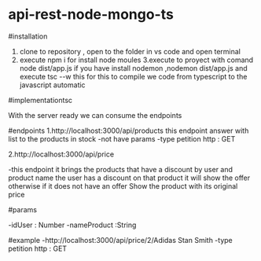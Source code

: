 # api-rest-node-mongo-ts


#installation
1. clone to repository , open to the folder in vs code and open terminal
2. execute npm i for install node moules
3.execute to proyect with comand node dist/app.js if you have install nodemon ,nodemon dist/app.js and execute
 tsc --w this for this to compile we code from typescript to the javascript automatic

#implementationtsc

With the server ready we can consume the endpoints

#endpoints 
1.http://localhost:3000/api/products
this endpoint answer with list to the products in stock
-not have params
-type petition http : GET

2.http://localhost:3000/api/price

-this endpoint it brings the products that have a discount by user and product name the user has a discount on that product it will show the offer otherwise if it does not have an offer Show the product with its original price

#params 

-idUser : Number 
-nameProduct :String

#example
-http://localhost:3000/api/price/2/Adidas Stan Smith
-type petition http : GET
